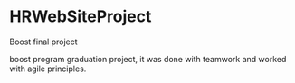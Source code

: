 # HRWebSiteProject
Boost final project


boost program graduation project, it was done with teamwork and worked with agile principles.
